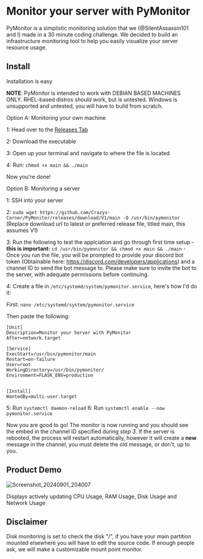 # Monitor your server with PyMonitor

PyMonitor is a simplistic monitoring solution that we (@SilentAssassin101 and I) made in a 30 minute coding challenge. We decided to build an infrastructure monitoring tool to help you easily visualize your server resource usage. 

## Install

Installation is easy

**NOTE**: PyMonitor is intended to work with DEBIAN BASED MACHINES ONLY. RHEL-based distros *should* work, but is untested. Windows is unsupported and untested, you will have to build from scratch. 

Option A: Monitoring your own machine 

1: Head over to the [Releases Tab](https://github.com/Crazys-Corner/PyMonitor/releases/)

2: Download the executable 

3: Open up your terminal and navigate to where the file is located

4: Run: `chmod +x main && ./main`

Now you're done! 

Option B: Monitoring a server 

1: SSH into your server

2: `sudo wget https://github.com/Crazys-Corner/PyMonitor/releases/download/V1/main -O /usr/bin/pymonitor` (Replace download url to latest or preferred release file, titled main, this assumes V1)

3: Run the following to test the applciation and go through first time setup - **this is important:** `cd /usr/bin/pymonitor && chmod +x main && ./main` - Once you run the file, you will be prompted to provide your discord bot token (Obtainable here: https://discord.com/developers/applications) and a channel ID to send the bot message to. Please make sure to invite the bot to the server, with adequate permissions before continuing.

4: Create a file in `/etc/systemd/system/pymonitor.service`, here's how I'd do it:

First:
`nano /etc/systemd/system/pymonitor.service`

Then paste the following:

```
[Unit]
Description=Monitor your Server with PyMonitor
After=network.target

[Service]
ExecStart=/usr/bin/pymonitor/main
Restart=on-failure
User=root
WorkingDirectory=/usr/bin/pymonitor/
Environment=FLASK_ENV=production


[Install]
WantedBy=multi-user.target
```

5: Run `systemctl daemon-reload`
6: Run `systemctl enable --now pymonitor.service`

Now you are good to go! The monitor is now running and you should see the embed in the channel ID specified during *step 3*. If the server is rebooted, the process will restart automatically, however it will create a **new** message in the channel, you must delete the old message, or don't, up to you.  

## Product Demo

![Screenshot_20240901_204007](https://github.com/user-attachments/assets/d17072da-e3cd-4fcd-894a-b50e9389be1d)

Displays actively updating CPU Usage, RAM Usage, Disk Usage and Network Usage

## Disclaimer

Disk monitoring is set to check the disk "/", if you have your main partition mounted elsewhere you will have to edit the source code. If enough people ask, we will make a customizable mount point monitor. 

